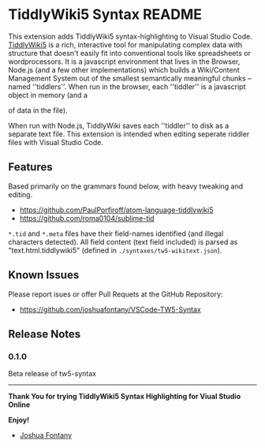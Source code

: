 # TiddlyWiki5 Syntax README

This extension adds TiddlyWiki5 syntax-highlighting to Visual Studio Code. [TiddlyWiki5](http://tiddlywiki.com) is a rich, interactive tool for manipulating complex data with structure that doesn't easily fit into conventional tools like spreadsheets or wordprocessors. It is a javascript environment that lives in the Browser, Node.js (and a few other implementations) which builds a Wiki/Content Management System out of the smallest semantically meaningful chunks – named ''tiddlers''. When run in the browser, each ''tiddler'' is a javascript object in memory (and a <div> of data in the file).

When run with Node.js, TiddlyWiki saves each ''tiddler'' to disk as a separate text file. This extension is intended when editing seperate riddler files with Visual Studio Code.

## Features

Based primarily on the grammars found below, with heavy tweaking and editing.

* https://github.com/PaulPorfiroff/atom-language-tiddlywiki5
* https://github.com/roma0104/sublime-tid

`*.tid` and `*.meta` files have their field-names identified (and illegal characters detected). All field content (text field included) is parsed as "text.html.tiddlywiki5" (defined in `./syntaxes/tw5-wikitext.json`).

## Known Issues

Please report isues or offer Pull Requets at the GitHub Repository:

* https://github.com/joshuafontany/VSCode-TW5-Syntax

## Release Notes

### 0.1.0

Beta release of tw5-syntax

-----------------------------------------------------------------------------------------------------------

**Thank You for trying TiddlyWiki5 Syntax Highlighting for Viual Studio Online**

**Enjoy!**

* [Joshua Fontany](https://paypal.me/JoshuaFontany)